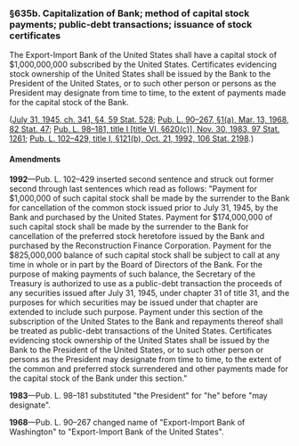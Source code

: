 ### §635b. Capitalization of Bank; method of capital stock payments; public-debt transactions; issuance of stock certificates ###

The Export-Import Bank of the United States shall have a capital stock of $1,000,000,000 subscribed by the United States. Certificates evidencing stock ownership of the United States shall be issued by the Bank to the President of the United States, or to such other person or persons as the President may designate from time to time, to the extent of payments made for the capital stock of the Bank.

([July 31, 1945, ch. 341, §4, 59 Stat. 528](/statviewer.htm?volume=59&page=528); [Pub. L. 90–267, §1(a), Mar. 13, 1968, 82 Stat. 47](/statviewer.htm?volume=82&page=47); [Pub. L. 98–181, title I [title VI, §620(c)], Nov. 30, 1983, 97 Stat. 1261](/statviewer.htm?volume=97&page=1261); [Pub. L. 102–429, title I, §121(b), Oct. 21, 1992, 106 Stat. 2198](/statviewer.htm?volume=106&page=2198).)

#### Amendments ####

**1992**—Pub. L. 102–429 inserted second sentence and struck out former second through last sentences which read as follows: "Payment for $1,000,000 of such capital stock shall be made by the surrender to the Bank for cancellation of the common stock issued prior to July 31, 1945, by the Bank and purchased by the United States. Payment for $174,000,000 of such capital stock shall be made by the surrender to the Bank for cancellation of the preferred stock heretofore issued by the Bank and purchased by the Reconstruction Finance Corporation. Payment for the $825,000,000 balance of such capital stock shall be subject to call at any time in whole or in part by the Board of Directors of the Bank. For the purpose of making payments of such balance, the Secretary of the Treasury is authorized to use as a public-debt transaction the proceeds of any securities issued after July 31, 1945, under chapter 31 of title 31, and the purposes for which securities may be issued under that chapter are extended to include such purpose. Payment under this section of the subscription of the United States to the Bank and repayments thereof shall be treated as public-debt transactions of the United States. Certificates evidencing stock ownership of the United States shall be issued by the Bank to the President of the United States, or to such other person or persons as the President may designate from time to time, to the extent of the common and preferred stock surrendered and other payments made for the capital stock of the Bank under this section."

**1983**—Pub. L. 98–181 substituted "the President" for "he" before "may designate".

**1968**—Pub. L. 90–267 changed name of "Export-Import Bank of Washington" to "Export-Import Bank of the United States".